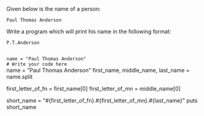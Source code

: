 Given below is the
name of a person:

```
Paul Thomas Anderson
```

Write a program which will
print his name in the
following format:

```
P.T.Anderson
```

<codeblock language="ruby" type="exercise" testMode="fixedInput">
<code>
name = "Paul Thomas Anderson"
# Write your code here
</code>

<solution>
name = "Paul Thomas Anderson"
first_name, middle_name, last_name = name.split

first_letter_of_fn = first_name[0]
first_letter_of_mn = middle_name[0]

short_name = "#{first_letter_of_fn}.#{first_letter_of_mn}.#{last_name}"
puts short_name
</solution>
</codeblock>

<!--  -->
